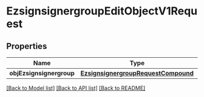 # EzsignsignergroupEditObjectV1Request

## Properties
Name | Type | Description | Notes
------------ | ------------- | ------------- | -------------
**objEzsignsignergroup** | [**EzsignsignergroupRequestCompound**](EzsignsignergroupRequestCompound.md) |  | 

[[Back to Model list]](../README.md#documentation-for-models) [[Back to API list]](../README.md#documentation-for-api-endpoints) [[Back to README]](../README.md)


